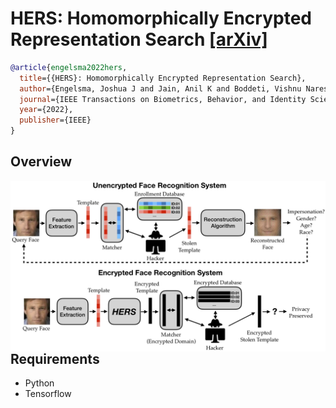 # HERS: Homomorphically Encrypted Representation Search [[arXiv]](https://arxiv.org/abs/2003.12197)
```BibTex
@article{engelsma2022hers,
  title={{HERS}: Homomorphically Encrypted Representation Search},
  author={Engelsma, Joshua J and Jain, Anil K and Boddeti, Vishnu Naresh},
  journal={IEEE Transactions on Biometrics, Behavior, and Identity Science},
  year={2022},
  publisher={IEEE}
}
```

## Overview
<img align="right" width="600" src="assets/overview.png">

## Requirements
- Python
- Tensorflow
